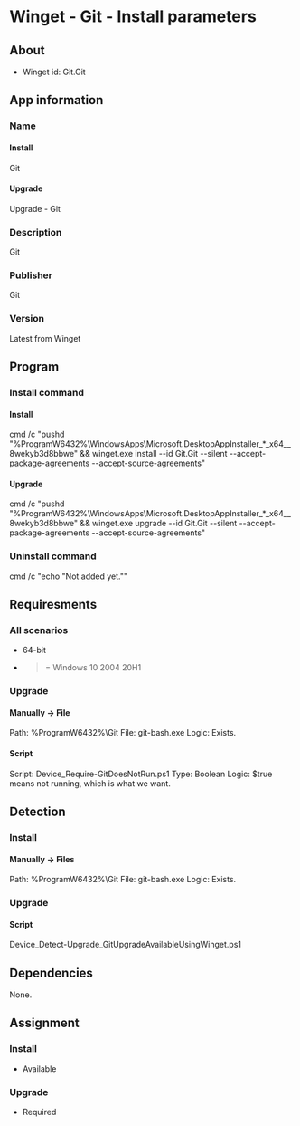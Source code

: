 # Winget - Git - Install parameters
## About
* Winget id: Git.Git


## App information
### Name
#### Install
Git
#### Upgrade
Upgrade - Git

### Description
Git

### Publisher
Git

### Version
Latest from Winget


## Program
### Install command
#### Install
cmd /c "pushd "%ProgramW6432%\WindowsApps\Microsoft.DesktopAppInstaller_*_x64__8wekyb3d8bbwe" && winget.exe install --id Git.Git --silent --accept-package-agreements --accept-source-agreements"
#### Upgrade
cmd /c "pushd "%ProgramW6432%\WindowsApps\Microsoft.DesktopAppInstaller_*_x64__8wekyb3d8bbwe" && winget.exe upgrade --id Git.Git --silent --accept-package-agreements --accept-source-agreements"

### Uninstall command
cmd /c "echo "Not added yet.""


## Requiresments
### All scenarios
* 64-bit
* >= Windows 10 2004 20H1

### Upgrade
#### Manually -> File
Path:  %ProgramW6432%\Git
File:  git-bash.exe
Logic: Exists.
#### Script
Script: Device_Require-GitDoesNotRun.ps1
Type:   Boolean
Logic:  $true means not running, which is what we want.


## Detection
### Install
#### Manually -> Files
Path:  %ProgramW6432%\Git
File:  git-bash.exe
Logic: Exists.

### Upgrade
#### Script
Device_Detect-Upgrade_GitUpgradeAvailableUsingWinget.ps1


## Dependencies
None.


## Assignment
### Install
* Available

### Upgrade
* Required
